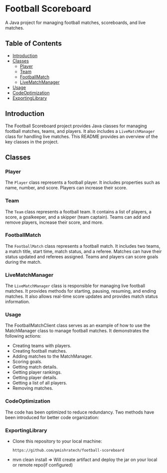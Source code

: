 # Football Scoreboard

A Java project for managing football matches, scoreboards, and live matches.

## Table of Contents

- [Introduction](#introduction)
- [Classes](#classes)
  - [Player](#player)
  - [Team](#team)
  - [FootballMatch](#footballmatch)
  - [LiveMatchManager](#livematchmanager)
- [Usage](#usage)
- [CodeOptimization](#codeoptimization)
- [ExportingLibrary](#exportinglibrary)

## Introduction

The Football Scoreboard project provides Java classes for managing football matches, teams, and players. It also includes a `LiveMatchManager` class for handling live matches. This README provides an overview of the key classes in the project.

## Classes

### Player

The `Player` class represents a football player. It includes properties such as name, number, and score. Players can increase their score.

### Team

The `Team` class represents a football team. It contains a list of players, a score, a goalkeeper, and a skipper (team captain). Teams can add and remove players, increase their score, and more.

### FootballMatch

The `FootballMatch` class represents a football match. It includes two teams, a match title, start time, match status, and a referee. Matches can have their status updated and referees assigned. Teams and players can score goals during the match.

### LiveMatchManager

The `LiveMatchManager` class is responsible for managing live football matches. It provides methods for starting, pausing, resuming, and ending matches. It also allows real-time score updates and provides match status information.
### Usage
The FootballMatchClient class serves as an example of how to use the MatchManager class to manage football matches. It demonstrates the following actions:

- Creating teams with players.
- Creating football matches.
- Adding matches to the MatchManager.
- Scoring goals.
- Getting match details.
- Getting player rankings.
- Getting player details.
- Getting a list of all players.
- Removing matches.

### CodeOptimization
The code has been optimized to reduce redundancy. Two methods have been introduced for better code organization:

### ExportingLibrary
- Clone this repository to your local machine:

   ```shell
   https://github.com/pmishratech/football-scoreboard
   ```
- mvn clean install => Will create artifact and deploy the jar on your local or remote repo(if configured)

